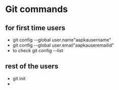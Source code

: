 # Git commands
  ## for first time users
  * git config --global user.name"aapkausername"
  * git config --global user.email"aapkauseremailid"
  * to check    git config --list

  ## rest of the users
* git init
* 

<!-- git config --global user.name"Tanumaurya"
git config --global user.email"mauryat512@gmail.com" -->
 <!-- git remote add origin https://github.com/tanumaurya/web_22_deployment.git
git branch -M main
git push -u origin main -->